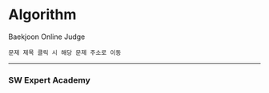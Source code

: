 # Algorithm
Baekjoon Online Judge  
```
문제 제목 클릭 시 해당 문제 주소로 이동
```
<hr/> 
<h3>SW Expert Academy</h3>  
